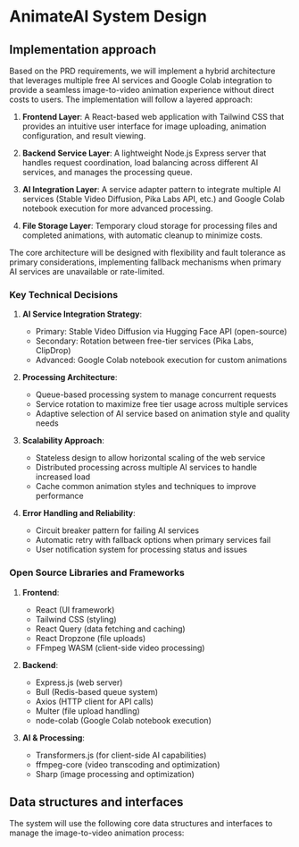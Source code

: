 # AnimateAI System Design

## Implementation approach

Based on the PRD requirements, we will implement a hybrid architecture that leverages multiple free AI services and Google Colab integration to provide a seamless image-to-video animation experience without direct costs to users. The implementation will follow a layered approach:

1. **Frontend Layer**: A React-based web application with Tailwind CSS that provides an intuitive user interface for image uploading, animation configuration, and result viewing.

2. **Backend Service Layer**: A lightweight Node.js Express server that handles request coordination, load balancing across different AI services, and manages the processing queue.

3. **AI Integration Layer**: A service adapter pattern to integrate multiple AI services (Stable Video Diffusion, Pika Labs API, etc.) and Google Colab notebook execution for more advanced processing.

4. **File Storage Layer**: Temporary cloud storage for processing files and completed animations, with automatic cleanup to minimize costs.

The core architecture will be designed with flexibility and fault tolerance as primary considerations, implementing fallback mechanisms when primary AI services are unavailable or rate-limited.

### Key Technical Decisions

1. **AI Service Integration Strategy**:
   - Primary: Stable Video Diffusion via Hugging Face API (open-source)
   - Secondary: Rotation between free-tier services (Pika Labs, ClipDrop)
   - Advanced: Google Colab notebook execution for custom animations

2. **Processing Architecture**:
   - Queue-based processing system to manage concurrent requests
   - Service rotation to maximize free tier usage across multiple services
   - Adaptive selection of AI service based on animation style and quality needs

3. **Scalability Approach**:
   - Stateless design to allow horizontal scaling of the web service
   - Distributed processing across multiple AI services to handle increased load
   - Cache common animation styles and techniques to improve performance

4. **Error Handling and Reliability**:
   - Circuit breaker pattern for failing AI services
   - Automatic retry with fallback options when primary services fail
   - User notification system for processing status and issues

### Open Source Libraries and Frameworks

1. **Frontend**:
   - React (UI framework)
   - Tailwind CSS (styling)
   - React Query (data fetching and caching)
   - React Dropzone (file uploads)
   - FFmpeg WASM (client-side video processing)

2. **Backend**:
   - Express.js (web server)
   - Bull (Redis-based queue system)
   - Axios (HTTP client for API calls)
   - Multer (file upload handling)
   - node-colab (Google Colab notebook execution)

3. **AI & Processing**:
   - Transformers.js (for client-side AI capabilities)
   - ffmpeg-core (video transcoding and optimization)
   - Sharp (image processing and optimization)

## Data structures and interfaces

The system will use the following core data structures and interfaces to manage the image-to-video animation process:
